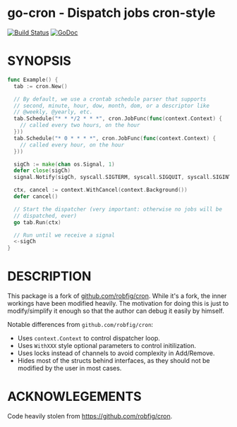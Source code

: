 # go-cron - Dispatch jobs cron-style

[![Build Status](https://travis-ci.org/lestrrat/go-cron.svg?branch=master)](https://travis-ci.org/lestrrat/go-cron)
[![GoDoc](http://godoc.org/github.com/lestrrat/cron?status.png)](http://godoc.org/github.com/lestrrat/cron)

# SYNOPSIS

```go
func Example() {
  tab := cron.New()

  // By default, we use a crontab schedule parser that supports
  // second, minute, hour, dow, month, dom, or a descriptor like
  // @weekly, @yearly, etc.
  tab.Schedule("* * */2 * * *", cron.JobFunc(func(context.Context) {
    // called every two hours, on the hour
  }))
  tab.Schedule("* 0 * * * *", cron.JobFunc(func(context.Context) {
    // called every hour, on the hour
  }))

  sigCh := make(chan os.Signal, 1)
  defer close(sigCh)
  signal.Notify(sigCh, syscall.SIGTERM, syscall.SIGQUIT, syscall.SIGINT)

  ctx, cancel := context.WithCancel(context.Background())
  defer cancel()

  // Start the dispatcher (very important: otherwise no jobs will be
  // dispatched, ever)
  go tab.Run(ctx)

  // Run until we receive a signal
  <-sigCh
}
```

# DESCRIPTION

This package is a fork of [github.com/robfig/cron](https://github.com/robfig/cron). While it's a fork, the inner workings have been modified heavily. The motivation for doing this is just to modify/simplify it enough so that the author can debug it easily by himself.

Notable differences from `github.com/robfig/cron`:

* Uses `context.Context` to control dispatcher loop.
* Uses `WithXXX` style optional parameters to control initilization.
* Uses locks instead of channels to avoid complexity in Add/Remove.
* Hides most of the structs behind interfaces, as they should not be modified by the user in most cases.

# ACKNOWLEGEMENTS

Code heavily stolen from https://github.com/robfig/cron.
